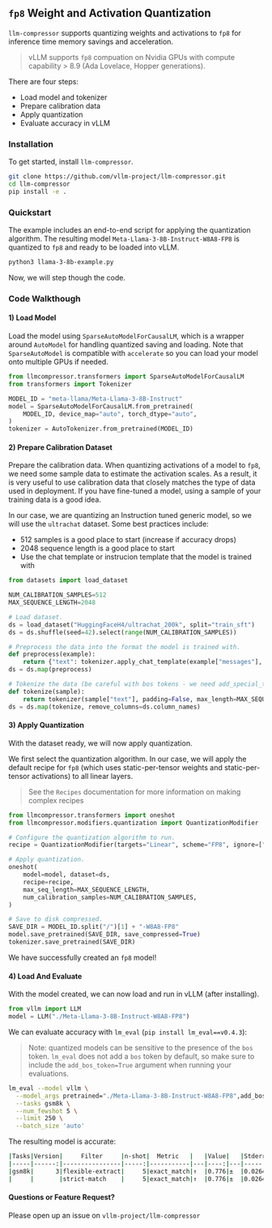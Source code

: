 ## `fp8` Weight and Activation Quantization

`llm-compressor` supports quantizing weights and activations to `fp8` for inference time memory savings and acceleration.

> vLLM supports `fp8` compuation on Nvidia GPUs with compute capability > 8.9 (Ada Lovelace, Hopper generations).

There are four steps:
* Load model and tokenizer
* Prepare calibration data
* Apply quantization
* Evaluate accuracy in vLLM

### Installation

To get started, install `llm-compressor`.

```bash
git clone https://github.com/vllm-project/llm-compressor.git
cd llm-compressor
pip install -e .
```

### Quickstart

The example includes an end-to-end script for applying the quantization algorithm. The resulting model `Meta-Llama-3-8B-Instruct-W8A8-FP8` is quantized to `fp8` and ready to be loaded into vLLM.

```bash
python3 llama-3-8b-example.py
```

Now, we will step though the code.

### Code Walkthough

#### 1) Load Model

Load the model using `SparseAutoModelForCausalLM`, which is a wrapper around `AutoModel` for handling quantized saving and loading. Note that `SparseAutoModel` is compatible with `accelerate` so you can load your model onto multiple GPUs if needed.

```python
from llmcompressor.transformers import SparseAutoModelForCausalLM
from transformers import Tokenizer

MODEL_ID = "meta-llama/Meta-Llama-3-8B-Instruct"
model = SparseAutoModelForCausalLM.from_pretrained(
    MODEL_ID, device_map="auto", torch_dtype="auto",
)
tokenizer = AutoTokenizer.from_pretrained(MODEL_ID)
```

#### 2) Prepare Calibration Dataset

Prepare the calibration data. When quantizing activations of a model to `fp8`, we need some sample data to estimate the activation scales. As a result, it is very useful to use calibration data that closely matches the type of data used in deployment. If you have fine-tuned a model, using a sample of your training data is a good idea.

In our case, we are quantizing an Instruction tuned generic model, so we will use the `ultrachat` dataset. Some best practices include:
* 512 samples is a good place to start (increase if accuracy drops)
* 2048 sequence length is a good place to start
* Use the chat template or instrucion template that the model is trained with

```python
from datasets import load_dataset

NUM_CALIBRATION_SAMPLES=512
MAX_SEQUENCE_LENGTH=2048

# Load dataset.
ds = load_dataset("HuggingFaceH4/ultrachat_200k", split="train_sft")
ds = ds.shuffle(seed=42).select(range(NUM_CALIBRATION_SAMPLES))

# Preprocess the data into the format the model is trained with.
def preprocess(example):
    return {"text": tokenizer.apply_chat_template(example["messages"], tokenize=False,)}
ds = ds.map(preprocess)

# Tokenize the data (be careful with bos tokens - we need add_special_tokens=False since the chat_template already added it).
def tokenize(sample):
    return tokenizer(sample["text"], padding=False, max_length=MAX_SEQUENCE_LENGTH, truncation=True, add_special_tokens=False)
ds = ds.map(tokenize, remove_columns=ds.column_names)
```

#### 3) Apply Quantization

With the dataset ready, we will now apply quantization.

We first select the quantization algorithm. In our case, we will apply the default recipe for `fp8` (which uses static-per-tensor weights and static-per-tensor activations) to all linear layers.
> See the `Recipes` documentation for more information on making complex recipes

```python
from llmcompressor.transformers import oneshot
from llmcompressor.modifiers.quantization import QuantizationModifier

# Configure the quantization algorithm to run.
recipe = QuantizationModifier(targets="Linear", scheme="FP8", ignore=["lm_head"])

# Apply quantization.
oneshot(
    model=model, dataset=ds,
    recipe=recipe,
    max_seq_length=MAX_SEQUENCE_LENGTH,
    num_calibration_samples=NUM_CALIBRATION_SAMPLES,
)

# Save to disk compressed.
SAVE_DIR = MODEL_ID.split("/")[1] + "-W8A8-FP8"
model.save_pretrained(SAVE_DIR, save_compressed=True)
tokenizer.save_pretrained(SAVE_DIR)
```

We have successfully created an `fp8` model!

#### 4) Load And Evaluate

With the model created, we can now load and run in vLLM (after installing).

```python
from vllm import LLM
model = LLM("./Meta-Llama-3-8B-Instruct-W8A8-FP8")
```

We can evaluate accuracy with `lm_eval` (`pip install lm_eval==v0.4.3`):
> Note: quantized models can be sensitive to the presence of the `bos` token. `lm_eval` does not add a `bos` token by default, so make sure to include the `add_bos_token=True` argument when running your evaluations.

```bash
lm_eval --model vllm \
  --model_args pretrained="./Meta-Llama-3-8B-Instruct-W8A8-FP8",add_bos_token=true \
  --tasks gsm8k \
  --num_fewshot 5 \
  --limit 250 \
  --batch_size 'auto'
```

The resulting model is accurate:
```bash
|Tasks|Version|     Filter     |n-shot|  Metric   |   |Value|   |Stderr|
|-----|------:|----------------|-----:|-----------|---|----:|---|-----:|
|gsm8k|      3|flexible-extract|     5|exact_match|↑  |0.776|±  |0.0264|
|     |       |strict-match    |     5|exact_match|↑  |0.776|±  |0.0264|
```

#### Questions or Feature Request?

Please open up an issue on `vllm-project/llm-compressor`
